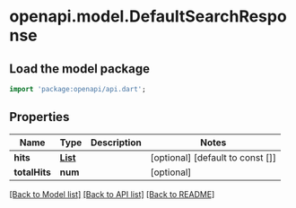 # openapi.model.DefaultSearchResponse

## Load the model package
```dart
import 'package:openapi/api.dart';
```

## Properties
Name | Type | Description | Notes
------------ | ------------- | ------------- | -------------
**hits** | [**List<DefaultSearchResponseHitsInner>**](DefaultSearchResponseHitsInner.md) |  | [optional] [default to const []]
**totalHits** | **num** |  | [optional] 

[[Back to Model list]](../README.md#documentation-for-models) [[Back to API list]](../README.md#documentation-for-api-endpoints) [[Back to README]](../README.md)


